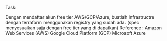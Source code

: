 Task:

Dengan mendaftar akun free tier AWS/GCP/Azure, buatlah Infrastructre dengan terraform menggunakan registry yang sudah ada. (spec menyesuaikan saja dengan free tier yang di dapatkan)
Reference :
Amazon Web Services (AWS)
Google Cloud Platform (GCP)
Microsoft Azure
